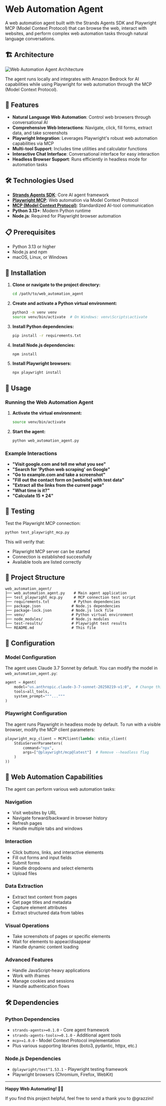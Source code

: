 # Web Automation Agent

A web automation agent built with the Strands Agents SDK and Playwright MCP (Model Context Protocol) that can browse the web, interact with websites, and perform complex web automation tasks through natural language conversations.

## 🏗️ Architecture

![Web Automation Agent Architecture](web_automation_agent_architecture.drawio.png)

The agent runs locally and integrates with Amazon Bedrock for AI capabilities while using Playwright for web automation through the MCP (Model Context Protocol).

## 🚀 Features

- **Natural Language Web Automation**: Control web browsers through conversational AI
- **Comprehensive Web Interactions**: Navigate, click, fill forms, extract data, and take screenshots
- **Playwright Integration**: Leverages Playwright's robust web automation capabilities via MCP
- **Multi-tool Support**: Includes time utilities and calculator functions
- **Interactive Chat Interface**: Conversational interface for easy interaction
- **Headless Browser Support**: Runs efficiently in headless mode for automation tasks

## 🛠️ Technologies Used

- **[Strands Agents SDK](https://github.com/strands-ai/strands-agents)**: Core AI agent framework
- **[Playwright MCP](https://github.com/microsoft/playwright)**: Web automation via Model Context Protocol
- **[MCP (Model Context Protocol)](https://github.com/modelcontextprotocol/python-sdk)**: Standardized AI-tool communication
- **Python 3.13+**: Modern Python runtime
- **Node.js**: Required for Playwright browser automation

## 📋 Prerequisites

- Python 3.13 or higher
- Node.js and npm
- macOS, Linux, or Windows

## 🔧 Installation

1. **Clone or navigate to the project directory:**
   ```bash
   cd /path/to/web_automation_agent
   ```

2. **Create and activate a Python virtual environment:**
   ```bash
   python3 -m venv venv
   source venv/bin/activate  # On Windows: venv\Scripts\activate
   ```

3. **Install Python dependencies:**
   ```bash
   pip install -r requirements.txt
   ```

4. **Install Node.js dependencies:**
   ```bash
   npm install
   ```

5. **Install Playwright browsers:**
   ```bash
   npx playwright install
   ```

## 🚀 Usage

### Running the Web Automation Agent

1. **Activate the virtual environment:**
   ```bash
   source venv/bin/activate
   ```

2. **Start the agent:**
   ```bash
   python web_automation_agent.py
   ```

### Example Interactions

- **"Visit google.com and tell me what you see"**
- **"Search for 'Python web scraping' on Google"**
- **"Go to example.com and take a screenshot"**
- **"Fill out the contact form on [website] with test data"**
- **"Extract all the links from the current page"**
- **"What time is it?"**
- **"Calculate 15 * 24"**

## 🧪 Testing

Test the Playwright MCP connection:

```bash
python test_playwright_mcp.py
```

This will verify that:
- Playwright MCP server can be started
- Connection is established successfully
- Available tools are listed correctly

## 📁 Project Structure

```
web_automation_agent/
├── web_automation_agent.py    # Main agent application
├── test_playwright_mcp.py     # MCP connection test script
├── requirements.txt           # Python dependencies
├── package.json              # Node.js dependencies
├── package-lock.json         # Node.js lock file
├── venv/                     # Python virtual environment
├── node_modules/             # Node.js modules
├── test-results/             # Playwright test results
└── README.md                 # This file
```

## 🔧 Configuration

### Model Configuration

The agent uses Claude 3.7 Sonnet by default. You can modify the model in `web_automation_agent.py`:

```python
agent = Agent(
    model="us.anthropic.claude-3-7-sonnet-20250219-v1:0",  # Change this line
    tools=all_tools,
    system_prompt="""..."""
)
```

### Playwright Configuration

The agent runs Playwright in headless mode by default. To run with a visible browser, modify the MCP client parameters:

```python
playwright_mcp_client = MCPClient(lambda: stdio_client(
    StdioServerParameters(
        command="npx", 
        args=["@playwright/mcp@latest"]  # Remove --headless flag
    )
))
```

## 🎯 Web Automation Capabilities

The agent can perform various web automation tasks:

### Navigation
- Visit websites by URL
- Navigate forward/backward in browser history
- Refresh pages
- Handle multiple tabs and windows

### Interaction
- Click buttons, links, and interactive elements
- Fill out forms and input fields
- Submit forms
- Handle dropdowns and select elements
- Upload files

### Data Extraction
- Extract text content from pages
- Get page titles and metadata
- Capture element attributes
- Extract structured data from tables

### Visual Operations
- Take screenshots of pages or specific elements
- Wait for elements to appear/disappear
- Handle dynamic content loading

### Advanced Features
- Handle JavaScript-heavy applications
- Work with iframes
- Manage cookies and sessions
- Handle authentication flows

## 🛠️ Dependencies

### Python Dependencies
- `strands-agents>=0.1.0` - Core agent framework
- `strands-agents-tools>=0.1.0` - Additional agent tools
- `mcp>=1.0.0` - Model Context Protocol implementation
- Plus various supporting libraries (boto3, pydantic, httpx, etc.)

### Node.js Dependencies
- `@playwright/test^1.53.1` - Playwright testing framework
- Playwright browsers (Chromium, Firefox, WebKit)

---

**Happy Web Automating! 🤖🌐**

If you find this project helpful, feel free to send a thank you to @grazzini!
